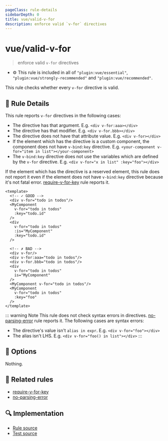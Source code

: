 ```yaml
---
pageClass: rule-details
sidebarDepth: 0
title: vue/valid-v-for
description: enforce valid `v-for` directives
---
```

# vue/valid-v-for
> enforce valid `v-for` directives

- :gear: This rule is included in all of `"plugin:vue/essential"`, `"plugin:vue/strongly-recommended"` and `"plugin:vue/recommended"`.

This rule checks whether every `v-for` directive is valid.

## :book: Rule Details

This rule reports `v-for` directives in the following cases:

- The directive has that argument. E.g. `<div v-for:aaa></div>`
- The directive has that modifier. E.g. `<div v-for.bbb></div>`
- The directive does not have that attribute value. E.g. `<div v-for></div>`
- If the element which has the directive is a custom component, the component does not have `v-bind:key` directive. E.g. `<your-component v-for="item in list"></your-component>`
- The `v-bind:key` directive does not use the variables which are defined by the `v-for` directive. E.g. `<div v-for="x in list" :key="foo"></div>`

If the element which has the directive is a reserved element, this rule does not report it even if the element does not have `v-bind:key` directive because it's not fatal error. [require-v-for-key] rule reports it.

<eslint-code-block :rules="{'vue/valid-v-for': ['error']}">

```vue
<template>
  <!-- ✓ GOOD -->
  <div v-for="todo in todos"/>
  <MyComponent
    v-for="todo in todos"
    :key="todo.id"
  />
  <div
    v-for="todo in todos"
    :is="MyComponent"
    :key="todo.id"
  />

  <!-- ✗ BAD -->
  <div v-for/>
  <div v-for:aaa="todo in todos"/>
  <div v-for.bbb="todo in todos"/>
  <div
    v-for="todo in todos"
    is="MyComponent"
  />
  <MyComponent v-for="todo in todos"/>
  <MyComponent
    v-for="todo in todos"
    :key="foo"
  />
</template>
```

</eslint-code-block>

::: warning Note
This rule does not check syntax errors in directives. [no-parsing-error] rule reports it.
The following cases are syntax errors:

- The directive's value isn't `alias in expr`. E.g. `<div v-for="foo"></div>`
- The alias isn't LHS. E.g. `<div v-for="foo() in list"></div>`
:::

## :wrench: Options

Nothing.

## :couple: Related rules

- [require-v-for-key]
- [no-parsing-error]


[require-v-for-key]: require-v-for-key.md
[no-parsing-error]: no-parsing-error.md

## :mag: Implementation

- [Rule source](https://github.com/vuejs/eslint-plugin-vue/blob/master/lib/rules/valid-v-for.js)
- [Test source](https://github.com/vuejs/eslint-plugin-vue/blob/master/tests/lib/rules/valid-v-for.js)
